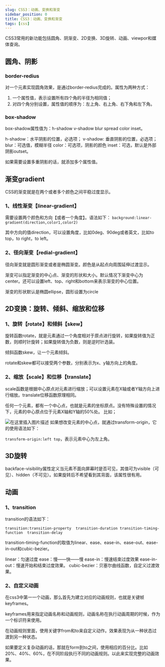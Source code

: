 ```yaml
---
slug: CSS3：动画、变换和渐变
sidebar_position: 0
title: CSS3：动画、变换和渐变
tags: [css]
---
```

<!--
 * @Author: duxinyues yongyuan253015@gmail.com
 * @Date: 2023-09-02 12:21:31
 * @LastEditors: duxinyues yongyuan253015@gmail.com
 * @LastEditTime: 2023-09-02 12:22:44
 * @FilePath: /blog/blog/css/CSS3新规则.md
 * @Description: 
 * Copyright (c) 2023 by ${duxinyues} email: ${yongyuan253015@gmail.com}, All Rights Reserved.
-->

CSS3常用的新功能包括圆角、阴渐变、2D变换、3D旋转、动画、viewpor和媒体查询。

## 圆角、阴影

### border-redius
对一个元素实现圆角效果，是通过border-redius完成的。属性为两种方式：

1. 一个属性值，表示设置所有四个角的半径为相同值；
2. 对四个角分别设置，属性值的顺序为：左上角、右上角、右下角和左下角。

### box-shadow

box-shadow属性值为：h-shadow v-shadow blur spread color inset。

h-shadow：水平阴影的位置，必选项；
v-shadow:  垂直阴影的位置，必选项；
blur：可选值，模糊半径
color：可选项，阴影的颜色
inset：可选，默认是外部阴影outset。

如果需要设置多重阴影的话，就添加多个属性值。

## 渐变gradient
CSS的渐变就是在两个或者多个颜色之间平稳过度显示。

### 1、线性渐变【linear-gradient】

需要设置两个颜色和方向【或者一个角度】。语法如下：
`background:linear-gradient(direction,color1,color2)`

其中方向的值direction，可以设置角度，比如0deg、90deg或者英文，比如to top，to right，to left。

### 2、径向渐变【redial-gradient】
径向渐变就是圆形渐变或者是椭圆渐变。颜色是从起点向周围延伸过渡显示。

渐变可以指定渐变的中心点、渐变的形状和大小。默认情况下渐变中心为center。还可以设置left、top、right和bottom来表示渐变的中心位置。

渐变的形状默认是椭圆ellipse，圆形设置为circle

## 2D变换：旋转、倾斜、缩放和位移

### 1、旋转【rotate】和倾斜【skew】
旋转函数rotate，就是元素通过一个角度相对于原点进行旋转，如果旋转值为正数，则顺时针旋转；如果旋转值为负数，则是逆时针选装。

倾斜函数skew，让一个元素倾斜。

rotate和skew都可以接受两个参数，分别表示为x、y轴方向上的角度。

### 2、缩放【scale】和位移【translate】
scale函数是根据中心原点对元素进行缩放；可以设置元素在X轴或者Y轴方向上进行缩放。translate位移函数原理相同。


任何一个元素，都有一个中心点，也就是元素的坐标原点。没有特殊设置的情况下，元素的中心原点位于元素X轴和Y轴的50%处。
比如；

![在这里插入图片描述](https://img-blog.csdnimg.cn/d402e24bca5b4ac8a49f2e6c44bba83f.png)
如果想改变元素的中心点，就通过transform-origin，它的使用语法如下：

`transform-origin:left top`，表示元素中心为左上角。

## 3D旋转

backface-visibility属性定义当元素不面向屏幕时是否可见，其值可为visible（可见）、hidden（不可见）。如果旋转后不希望看到其背面，该属性很有用。

## 动画

### 1、transition
transition的语法如下：

`transition:transition-property  transition-duration transition-timing-function  transition-delay`


transition-timing-function的取值为linear、ease、ease-in、ease-out、ease-in-out和cubic-bezier。

linear：匀速过度
ease：慢——快——慢
ease-in：慢速结束过度效果
ease-in-out：慢速开始和结束过度效果。
cubic-bezier：贝塞尔曲线函数，自定义过渡效果。

### 2、自定义动画

在css3中第一一个动画，那么首先为建立对应的动画规则，也就是关键帧keyframes。

keyframes用来指定动画名称和动画规则，动画名称在执行动画周期的时候，作为一个标识符来使用。

在动画规则里面，使用关键字from和to来自定义动作。效果表现为从一种状态过渡到另一种状态。

如果要定义复杂动画的话，那就在form到to之间，使用相应的百分比。比如20%、40%、60%，在不同阶段执行不同的动画规则。以此来实现完整的动画效果。

